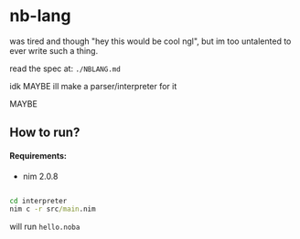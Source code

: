 # nb-lang

was tired and though "hey this would be cool ngl", but im too untalented to ever write such a thing.

read the spec at: `./NBLANG.md`

idk MAYBE ill make a parser/interpreter for it

MAYBE

## How to run?

#### Requirements:

- nim 2.0.8

```bat

cd interpreter
nim c -r src/main.nim
```
will run `hello.noba`